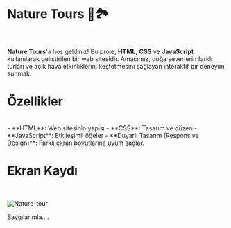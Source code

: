 
# Nature Tours 🌲🏞️
<br>

**Nature Tours**'a hoş geldiniz! Bu proje, **HTML**, **CSS** ve **JavaScript** kullanılarak geliştirilen bir web sitesidir.
Amacımız, doğa severlerin farklı turları ve açık hava etkinliklerini keşfetmesini sağlayan interaktif bir deneyim sunmak.


#  Özellikler
<br>
- **HTML**: Web sitesinin yapısı  
- **CSS**: Tasarım ve düzen  
- **JavaScript**: Etkileşimli öğeler
- **Duyarlı Tasarım (Responsive Design)**: Farklı ekran boyutlarına uyum sağlar.  

# Ekran Kaydı
<br>

![Nature-tour](https://github.com/user-attachments/assets/f3c54ca9-28a9-4d8e-98c8-89bae29ed080)



Saygılarımla....
